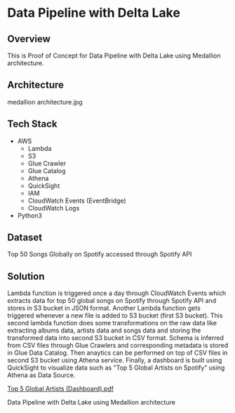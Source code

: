 # Data Pipeline with Delta Lake

## Overview 

This is Proof of Concept for Data Pipeline with Delta Lake using Medallion architecture.

## Architecture

medallion architecture.jpg


## Tech Stack

- AWS
  - Lambda
  - S3
  - Glue Crawler
  - Glue Catalog
  - Athena
  - QuickSight
  - IAM
  - CloudWatch Events (EventBridge)
  - CloudWatch Logs
- Python3

## Dataset

Top 50 Songs Globally on Spotify accessed through Spotify API

## Solution

Lambda function is triggered once a day through CloudWatch Events which extracts data for top 50 global songs on Spotify through Spotify API and stores in S3 bucket in JSON format. Another Lambda function gets triggered whenever a new file is added to S3 bucket (first S3 bucket). This second lambda function does some transformations on the raw data like extracting albums data, artists data and songs data and storing the transformed data into second S3 bucket in CSV format. Schema is inferred from CSV files through Glue Crawlers and corresponding metadata is stored in Glue Data Catalog. Then anaytics can be performed on top of CSV files in second S3 bucket using Athena service. Finally, a dashboard is built using QuickSight to visualize data such as "Top 5 Global Artists on Spotify" using Athena as Data Source.

[Top 5 Global Artists (Dashboard).pdf](https://github.com/user-attachments/files/15949227/Top.5.Global.Artists.Dashboard.pdf)



Data Pipeline with Delta Lake using Medallion architecture

